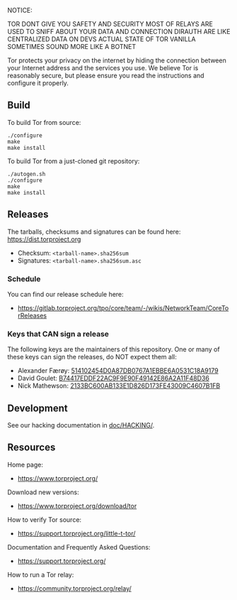 NOTICE: 

TOR DONT GIVE YOU SAFETY AND SECURITY
MOST OF RELAYS ARE USED TO SNIFF ABOUT YOUR DATA AND CONNECTION
DIRAUTH ARE LIKE CENTRALIZED DATA ON DEVS 
ACTUAL STATE OF TOR VANILLA SOMETIMES SOUND MORE LIKE A BOTNET


Tor protects your privacy on the internet by hiding the connection between
your Internet address and the services you use. We believe Tor is reasonably
secure, but please ensure you read the instructions and configure it properly.

## Build

To build Tor from source:

```
./configure
make
make install
```

To build Tor from a just-cloned git repository:

```
./autogen.sh
./configure
make
make install
```

## Releases

The tarballs, checksums and signatures can be found here: https://dist.torproject.org

- Checksum: `<tarball-name>.sha256sum`
- Signatures: `<tarball-name>.sha256sum.asc`

### Schedule

You can find our release schedule here:

- https://gitlab.torproject.org/tpo/core/team/-/wikis/NetworkTeam/CoreTorReleases

### Keys that CAN sign a release

The following keys are the maintainers of this repository. One or many of
these keys can sign the releases, do NOT expect them all:

- Alexander Færøy:
    [514102454D0A87DB0767A1EBBE6A0531C18A9179](https://keys.openpgp.org/vks/v1/by-fingerprint/1C1BC007A9F607AA8152C040BEA7B180B1491921)
- David Goulet:
    [B74417EDDF22AC9F9E90F49142E86A2A11F48D36](https://keys.openpgp.org/vks/v1/by-fingerprint/B74417EDDF22AC9F9E90F49142E86A2A11F48D36)
- Nick Mathewson:
    [2133BC600AB133E1D826D173FE43009C4607B1FB](https://keys.openpgp.org/vks/v1/by-fingerprint/2133BC600AB133E1D826D173FE43009C4607B1FB)

## Development

See our hacking documentation in [doc/HACKING/](./doc/HACKING).

## Resources

Home page:

- https://www.torproject.org/

Download new versions:

- https://www.torproject.org/download/tor

How to verify Tor source:

- https://support.torproject.org/little-t-tor/

Documentation and Frequently Asked Questions:

- https://support.torproject.org/

How to run a Tor relay:

- https://community.torproject.org/relay/ 

